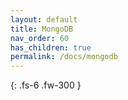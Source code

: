 ```yaml
---
layout: default
title: MongoDB
nav_order: 60
has_children: true
permalink: /docs/mongodb
---
```


{: .fs-6 .fw-300 }
